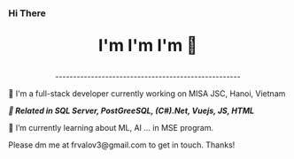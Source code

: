 ### Hi There
<p align="center" style="font-size:30"><b>I'm I'm I'm 👋</b></p>
<p align="center">
  </hr>----------------------------------------------------
</p>
<p> 🔭 I'm a full-stack developer currently working on MISA JSC, Hanoi, Vietnam </p>
<p style="font-style:italic"> 🔭<b> Related in SQL Server, PostGreeSQL, (C#).Net, Vuejs, JS, HTML</b> </p>
<p> 🌱 I’m currently learning about ML, AI ... in MSE program. </p>
Please dm me at frvalov3@gmail.com to get in touch. Thanks!
<!--
**frvalov3/frvalov3** is a ✨ _special_ ✨ repository because its `README.md` (this file) appears on your GitHub profile.

Here are some ideas to get you started:
 
